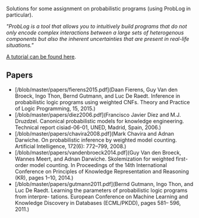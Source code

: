 Solutions for some assignment on probabilistic programs (using ProbLog in particular).

*"ProbLog is a tool that allows you to intuitively build programs that do not only encode complex interactions between a large sets of heterogenous components but also the inherent uncertainties that are present in real-life situations."*

[A tutorial can be found here](https://dtai.cs.kuleuven.be/problog/). 

## Papers

- [/blob/master/papers/fierens2015.pdf](Daan Fierens, Guy Van den Broeck, Ingo Thon, Bernd Gutmann, and Luc De Raedt. Inference in probabilistic logic programs using weighted CNFs. Theory and Practice of Logic Programming, 15, 2015.)
- [/blob/master/papers/diez2006.pdf](Francisco Javier Díez and M.J. Druzdzel. Canonical probabilistic models for knowledge engineering. Technical report cisiad-06-01, UNED, Madrid, Spain, 2006.)
- [/blob/master/papers/chavira2008.pdf](Mark Chavira and Adnan Darwiche. On probabilistic inference by weighted model counting. Artificial Intelligence, 172(6): 772–799, 2008.)
- [/blob/master/papers/vandenbroeck2014.pdf](Guy Van den Broeck, Wannes Meert, and Adnan Darwiche. Skolemization for weighted first-order model counting. In Proceedings of the 14th International Conference on Principles of Knowledge Representation and Reasoning (KR), pages 1–10, 2014.)
- [/blob/master/papers/gutmann2011.pdf](Bernd Gutmann, Ingo Thon, and Luc De Raedt. Learning the parameters of probabilistic logic programs from interpre- tations. European Conference on Machine Learning and Knowledge Discovery in Databases (ECML/PKDD), pages 581– 596, 2011.)

